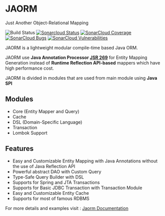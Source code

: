 # JAORM
Just Another Object-Relational Mapping

![Build Status](https://github.com/ulisse1996/JAORM/workflows/build/badge.svg)
[![Sonarcloud Status](https://sonarcloud.io/api/project_badges/measure?project=ulisse1996_JAORM&metric=alert_status)](https://sonarcloud.io/dashboard?id=ulisse1996_JAORM)
[![SonarCloud Coverage](https://sonarcloud.io/api/project_badges/measure?project=ulisse1996_JAORM&metric=coverage)](https://sonarcloud.io/component_measures/metric/coverage/list?id=ulisse1996_JAORM)
[![SonarCloud Bugs](https://sonarcloud.io/api/project_badges/measure?project=ulisse1996_JAORM&metric=bugs)](https://sonarcloud.io/component_measures/metric/reliability_rating/list?id=ulisse1996_JAORM)
[![SonarCloud Vulnerabilities](https://sonarcloud.io/api/project_badges/measure?project=ulisse1996_JAORM&metric=vulnerabilities)](https://sonarcloud.io/component_measures/metric/security_rating/list?id=ulisse1996_JAORM)

JAORM is a lightweight modular compile-time based Java ORM.

JAORM use **Java Annotation Processor [JSR 269](https://jcp.org/en/jsr/detail?id=269)** for Entity Mapping Generation instead of
**Runtime Reflection API-based** mappers which have high performance cost.

JAORM is divided in modules that are used from main module using **Java SPI**

## Modules

- Core (Entity Mapper and Query)
- Cache
- DSL (Domain-Specific Language)
- Transaction
- Lombok Support

## Features

- Easy and Customizable Entity Mapping with Java Annotations without the use of Java Reflection API
- Powerful abstract DAO with Custom Query
- Type-Safe Query Builder with DSL
- Supports for Spring and JTA Transactions
- Supports for Basic JDBC Transaction with Transaction Module
- Easy and Customizable Entity Cache
- Supports for most of famous RDBMS

For more details and examples visit : [Jaorm Documentation](https://ulisse1996.github.io/jaorm/#/)
